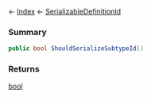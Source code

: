 ← [Index](Api-Index) ← [SerializableDefinitionId](VRage.ObjectBuilders.SerializableDefinitionId)

### Summary

```csharp
public bool ShouldSerializeSubtypeId()
```

### Returns

[bool](System.Boolean)

